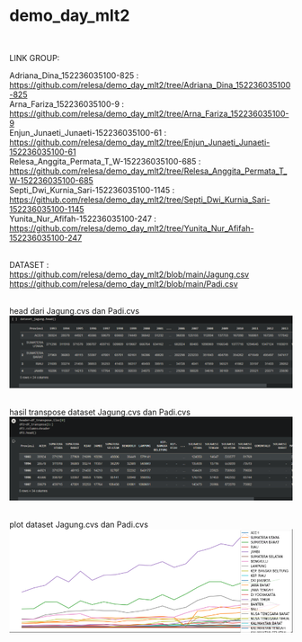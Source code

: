 # demo_day_mlt2
&nbsp;



LINK GROUP:
&nbsp;

Adriana_Dina_152236035100-825 : https://github.com/relesa/demo_day_mlt2/tree/Adriana_Dina_152236035100-825 \
Arna_Fariza_152236035100-9 : https://github.com/relesa/demo_day_mlt2/tree/Arna_Fariza_152236035100-9 \
Enjun_Junaeti_Junaeti-152236035100-61 : https://github.com/relesa/demo_day_mlt2/tree/Enjun_Junaeti_Junaeti-152236035100-61 \
Relesa_Anggita_Permata_T_W-152236035100-685 : https://github.com/relesa/demo_day_mlt2/tree/Relesa_Anggita_Permata_T_W-152236035100-685 \
Septi_Dwi_Kurnia_Sari-152236035100-1145 : https://github.com/relesa/demo_day_mlt2/tree/Septi_Dwi_Kurnia_Sari-152236035100-1145 \
Yunita_Nur_Afifah-152236035100-247 : https://github.com/relesa/demo_day_mlt2/tree/Yunita_Nur_Afifah-152236035100-247 \
&nbsp;

DATASET : 
&nbsp;
https://github.com/relesa/demo_day_mlt2/blob/main/Jagung.csv \
https://github.com/relesa/demo_day_mlt2/blob/main/Padi.csv \
&nbsp;

head dari Jagung.cvs dan Padi.cvs
![alt text](https://github.com/relesa/demo_day_mlt2/blob/Resources/dataset_head.PNG?raw=true)
&nbsp;

hasil transpose dataset Jagung.cvs dan Padi.cvs
![alt text](https://github.com/relesa/demo_day_mlt2/blob/Resources/dataset_transpose.PNG)
&nbsp;

plot dataset Jagung.cvs dan Padi.cvs
![alt text](https://github.com/relesa/demo_day_mlt2/blob/Resources/provinsi.PNG)
